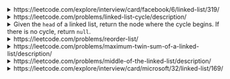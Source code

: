 <details>
<summary>https://leetcode.com/explore/interview/card/facebook/6/linked-list/319/</summary>
    
- You are given two non-empty linked lists representing two non-negative integers. 
The digits are stored in reverse order, and each of their nodes contains a single digit. 
Add the two numbers and return the sum as a linked list. <br/>
You may assume the two numbers do not contain any leading zero, except the number 0 itself.
```cs
//memo to store value if l1 + l2 > 10
int memo =0;
public ListNode AddTwoNumbers(ListNode l1, ListNode l2) {
    var _sum = (l1 != null ? l1.val : 0) + (l2 != null ? l2.val : 0)  + memo;
    memo = _sum /10;
    var nodeVal = _sum % 10;
    var ans = new ListNode(nodeVal); 
    
    //If current nothing for next one
    if ((l1 == null || l1.next == null) && (l2 == null || l2.next == null) && (memo > 0))
        ans.next =new ListNode(memo);
    
    else if ((l1 != null && l1.next != null) || (l2 != null && l2.next != null))
        ans.next = AddTwoNumbers(l1 == null ? null : l1.next, l2 ==null ? null : l2.next);        

    return ans;        
}
```
</details>

<details>
<summary>https://leetcode.com/problems/linked-list-cycle/description/</summary>
    
- Given <code>head</code>, the head of a linked list, determine if the linked list has a cycle in it.
    
```cs
public bool HasCycle(ListNode head) {
    var set = new HashSet<ListNode>(); 
    while (head != null) {
        if(!set.Add(head)) {
            return true;
        }
        head = head.next;
    }
    return false;
}
```
</details>
    

<details>
<summary>Given the <code>head</code> of a linked list, return the node where the cycle begins. If there is no cycle, return <code>null</code>. 
    </summary>
    
```cs
public ListNode DetectCycle(ListNode head) {
    var set = new HashSet<ListNode>(); 
    while (head != null) {
        if (!set.Add(head)) {
            return head;
        }
        head = head.next;
    }
    return null; 
}
```
</details>
    
<details>
<summary>https://leetcode.com/problems/reorder-list/</summary>
- You are given the head of a singly linked-list. The list can be represented as: </br>
<code>
L0 → L1 → … → Ln - 1 → Ln
</code></br>
Reorder the list to be on the following form:</br>
<code>
L0 → Ln → L1 → Ln - 1 → L2 → Ln - 2 →
</code> </br> </br>

```cs
public void ReorderList(ListNode head) {
    var nodes = new ListNode[50000];        
    var count = 0;        
    var running = head;        
    while (running != null) {
        nodes[count] = running; 
        running = running.next; 
        count++;
    }
    int left = 0, right = count - 1; 
    running = head; 
    var isLeftChange = true;
    while (left < right) {
        if (isLeftChange) {
            running.next = nodes[right]; 
            left++; 
        } 
        else {
            running.next = nodes[left]; 
            right--; 
        }
        running = running.next;    
        if (left == right) {
            running.next = null;
        }
        isLeftChange = !isLeftChange;
    } 
}
```
</details>
<details>
<summary>https://leetcode.com/problems/maximum-twin-sum-of-a-linked-list/description/</summary>

- In a linked list of size n, where n is even, the ith node (0-indexed) of the linked list is known as the twin of the (n-1-i)th node, if 0 <= i <= (n / 2) - 1. <br> 
The twin sum is defined as the sum of a node and its twin.
Given the head of a linked list with even length, return the maximum twin sum of the linked list.

```cs
public int PairSum(ListNode head) {
    var dic = new Dictionary<int, int>();
    var index = 0;  
    while (head != null) {
        dic[index] = head.val; 
        index++; 
        head = head.next;
    }
    var ans =0;
    for (int i=0; i< index / 2; i++) {
        ans = Math.Max(ans, dic[i] + dic[index - 1 - i]);
    }
    return ans;        
}
```
</details>

<details>
<summary>https://leetcode.com/problems/middle-of-the-linked-list/description/</summary>
    
- Given the head of a singly linked list, return the middle node of the linked list. If there are two middle nodes, return the second middle node.
    
```cs
public ListNode MiddleNode(ListNode head) {
   var index =0; 
    ListNode node = head; 
    while (head != null) {            
        index++; 
        if (index % 2 == 0) {
            node = node.next;
        }
        head = head.next; 
    }
    return node;
}
```
</details>

<details>
<summary>https://leetcode.com/explore/interview/card/microsoft/32/linked-list/169/</summary>

- Given the head of a singly linked list, reverse the list, and return the reversed list.

```cs
//Using stack to store the list, and pop to reverse
public ListNode ReverseList(ListNode head) {
    Stack<int> st = new Stack<int>();        
    if (head == null)
        return null;        
    while(head != null) {
        st.Push(head.val); 
        head = head.next;
    }        
    var newNode = new ListNode();        
    head = newNode;        
    while (st.Count > 0) {
        var val = st.Pop();
        newNode.val = val; 
        if (st.Count > 0) {
            newNode.next = new ListNode();
            newNode = newNode.next;
        }
    }        
    return head;
}
```

</details>
